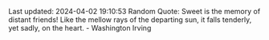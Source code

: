Last updated: 2024-04-02 19:10:53
Random Quote: Sweet is the memory of distant friends! Like the mellow rays of the departing sun, it falls tenderly, yet sadly, on the heart. - Washington Irving